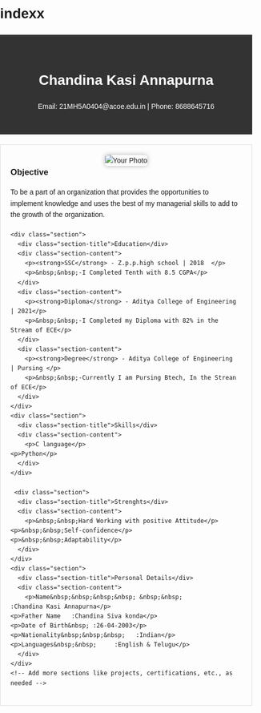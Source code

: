 # indexx<!DOCTYPE html>
<html>
<head>
  <title>Purna Portfilio </title>
  <style>
    body {
      font-family: Arial, sans-serif;
      line-height: 1.6;
      margin: 0;
      padding: 0;
    }
    .header {
      background-color: #333;
      color: #fff;
      text-align: center;
      padding: 30px;
    }
    .resume {
      max-width: 800px;
      margin: 20px auto;
      padding: 20px;
      border: 1px solid #ddd;
    }
    .image-container {
      text-align: center;
    }
    .resume-image {
      max-width: 200px;
      border-radius: 10%;
      box-shadow: 0 0 10px rgba(0, 0, 0, 0.3);
    }
    .section {
      margin-bottom: 20px;
    }
    .section-title {
      font-size: 1.2em;
      font-weight: bold;
      margin-bottom: 5px;
    }
    .section-content {
      font-size: 1em;
    }
  </style>
</head>
<body>
  <div class="header">
    <h1>Chandina Kasi Annapurna</h1>
    <p>Email: 21MH5A0404@acoe.edu.in | Phone: 8688645716</p>
  </div>
  <div class="resume">
    <div class="image-container">
      <img class="resume-image" src="Purna.jpg" alt="Your Photo">
    </div>
    <div class="section">
      <div class="section-title">Objective</div>
      <div class="section-content">
        <p>To be a part of an organization that provides the opportunities to implement knowledge and uses the best of my managerial skills to add to the growth of the organization.</p>
      </div>
    </div>
    
    <div class="section">
      <div class="section-title">Education</div>
      <div class="section-content">
        <p><strong>SSC</strong> - Z.p.p.high school | 2018  </p>
        <p>&nbsp;&nbsp;-I Completed Tenth with 8.5 CGPA</p>
      </div>
      <div class="section-content">
        <p><strong>Diploma</strong> - Aditya College of Engineering  | 2021</p>
        <p>&nbsp;&nbsp;-I Completed my Diploma with 82% in the Stream of ECE</p>
      </div>
      <div class="section-content">
        <p><strong>Degree</strong> - Aditya College of Engineering  | Pursing </p>
        <p>&nbsp;&nbsp;-Currently I am Pursing Btech, In the Strean of ECE</p>
      </div>
    </div>
    <div class="section">
      <div class="section-title">Skills</div>
      <div class="section-content">
        <p>C language</p>
	<p>Python</p>
      </div>
    </div>

     <div class="section">
      <div class="section-title">Strenghts</div>
      <div class="section-content">
        <p>&nbsp;&nbsp;Hard Working with positive Attitude</p>
	<p>&nbsp;&nbsp;Self-confidence</p>
	<p>&nbsp;&nbsp;Adaptability</p>
      </div>
    </div>
    <div class="section">
      <div class="section-title">Personal Details</div>
      <div class="section-content">
        <p>Name&nbsp;&nbsp;&nbsp;&nbsp; &nbsp;&nbsp;         :Chandina Kasi Annapurna</p>
	<p>Father Name   :Chandina Siva konda</p>
	<p>Date of Birth&nbsp; :26-04-2003</p>
	<p>Nationality&nbsp;&nbsp;&nbsp;   :Indian</p>
	<p>Languages&nbsp;&nbsp;     :English & Telugu</p>       
      </div>
    </div>
    <!-- Add more sections like projects, certifications, etc., as needed -->
  </div>
</body>
</html>
